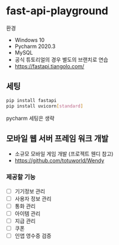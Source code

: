 # fast-api-playground

환경
- Windows 10
- Pycharm 2020.3
- MySQL
- 공식 튜토리얼의 경우 별도의 브랜치로 연습
- https://fastapi.tiangolo.com/

## 세팅

```sh
pip install fastapi
pip install uvicorn[standard]
```

pycharm 세팅은 생략

## 모바일 웹 서버 프레임 워크 개발
- 소규모 모바일 게임 개발 (프로젝트 웬디 참고)
- https://github.com/totuworld/Wendy

### 제공할 기능

- [ ] 기기정보 관리
- [ ] 사용자 정보 관리
- [ ] 통화 관리
- [ ] 아이템 관리
- [ ] 지급 관리
- [ ] 쿠폰
- [ ] 인앱 영수증 검증